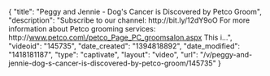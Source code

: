 {
    "title": "Peggy and Jennie - Dog's Cancer is Discovered by Petco Groom",
    "description": "Subscribe to our channel: http:\/\/bit.ly\/12dY9oO For more information about Petco grooming services: http:\/\/www.petco.com\/petco_Page_PC_groomsalon.aspx This i...",
    "videoid": "145735",
    "date_created": "1394818892",
    "date_modified": "1418181187",
    "type": "captivate",
    "layout": "video",
    "url": "\/v\/peggy-and-jennie-dog-s-cancer-is-discovered-by-petco-groom\/145735"
}